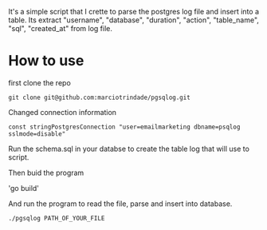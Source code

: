 It's a simple script that I crette to parse the postgres log file and insert into a table. Its extract "username", "database", "duration", "action", "table_name", "sql", "created_at" from log file.

# How to use

first clone the repo

`git clone git@github.com:marciotrindade/pgsqlog.git`

Changed connection information

`const stringPostgresConnection "user=emailmarketing dbname=psqlog sslmode=disable"`

Run the schema.sql in your databse to create the table log that will use to script.

Then buid the program

'go build'


And run the program to read the file, parse and insert into database.

`./pgsqlog PATH_OF_YOUR_FILE`

